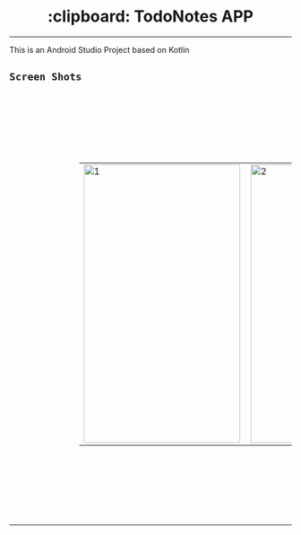  
 
<h1 align="center"> :clipboard: TodoNotes APP </h1>

----

This is an Android Studio Project based on Kotlin
## `Screen Shots`

<table style="padding:125px">
  <tr>
    <td> 
         <img src="https://user-images.githubusercontent.com/48323127/87394966-29984000-c5ce-11ea-97cf-3dd6e1df3423.png"  alt="1" width = 279px height = 496px ></td>
      
 <td><img src="https://user-images.githubusercontent.com/48323127/87395217-a62b1e80-c5ce-11ea-8b7a-63392556c990.png" align="right" alt="2" width = 279px height = 496px></td>
  
  </tr>
</table>


---

